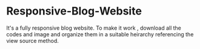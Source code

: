 # Responsive-Blog-Website
It's a fully responsive blog website.
To make it work , download all the codes and image and organize them in a suitable heirarchy referencing the view source method.
